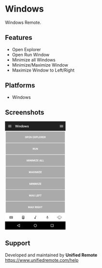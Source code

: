 # Windows
Windows Remote.

## Features
*  Open Explorer
*  Open Run Window
*  Minimize all Windows
*  Minimize/Maximize Window
*  Maximize Window to Left/Right

## Platforms
* Windows

## Screenshots
<img src="ignore/screen.png" width="200" />

## Support
Developed and maintained by **Unified Remote**  
https://www.unifiedremote.com/help